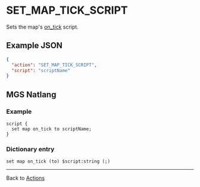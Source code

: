 # SET_MAP_TICK_SCRIPT

Sets the map's [on_tick](../scripts/on_tick) script.

## Example JSON

```json
{
  "action": "SET_MAP_TICK_SCRIPT",
  "script": "scriptName"
}
```

## MGS Natlang

### Example

```mgs
script {
  set map on_tick to scriptName;
}
```

### Dictionary entry

```
set map on_tick (to) $script:string (;)
```

---

Back to [Actions](../actions)
